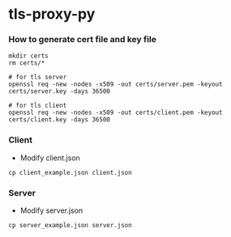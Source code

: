 # tls-proxy-py



### How to generate cert file and key file

```
mkdir certs
rm certs/*

# for tls server
openssl req -new -nodes -x509 -out certs/server.pem -keyout certs/server.key -days 36500

# for tls client
openssl req -new -nodes -x509 -out certs/client.pem -keyout certs/client.key -days 36500
```

### Client

* Modify client.json
```
cp client_example.json client.json
```

### Server

* Modify server.json
```
cp server_example.json server.json
```